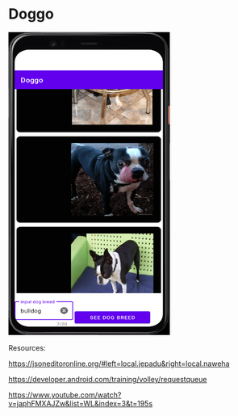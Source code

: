 # Doggo
<img src = "/Android Emulator - Pixel_4_API_30_5554 10_26_2021 12_37_07 PM.png" width = "320" height = "600">

Resources:

https://jsoneditoronline.org/#left=local.jepadu&right=local.naweha

https://developer.android.com/training/volley/requestqueue

https://www.youtube.com/watch?v=japhFMXAJZw&list=WL&index=3&t=195s
